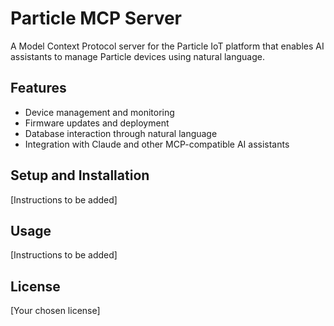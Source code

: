 # Particle MCP Server

A Model Context Protocol server for the Particle IoT platform that enables AI assistants to manage Particle devices using natural language.

## Features

- Device management and monitoring
- Firmware updates and deployment
- Database interaction through natural language
- Integration with Claude and other MCP-compatible AI assistants

## Setup and Installation

[Instructions to be added]

## Usage

[Instructions to be added]

## License

[Your chosen license]